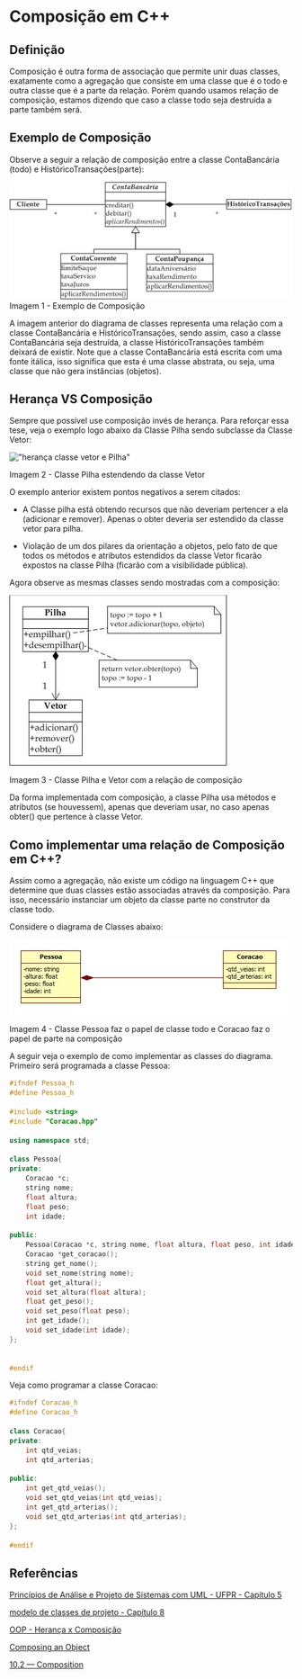 # Composição em C++

## Definição

Composição é outra forma de associação que permite unir duas classes, exatamente como a agregação que consiste em uma classe que é o todo e outra classe que é a parte da relação. Porém quando usamos relação de composição, estamos dizendo que caso a classe todo seja destruída a parte também será.

## Exemplo de Composição

Observe a seguir a relação de composição entre a classe ContaBancária (todo) e HistóricoTransações(parte):

![composição](Imagens\composicao.png)
Imagem 1 - Exemplo de Composição

A imagem anterior do diagrama de classes representa uma relação com a classe ContaBancária e HistóricoTransações, sendo assim, caso a classe ContaBancária seja destruída, a classe HistóricoTransações também deixará de existir.
Note que a classe ContaBancária está escrita com uma fonte itálica, isso significa que esta é uma classe abstrata, ou seja, uma classe que não gera instâncias (objetos).

 ## Herança VS Composição

 Sempre que possível use composição invés de herança. Para reforçar essa tese, veja o exemplo logo abaixo da Classe Pilha sendo subclasse da Classe Vetor:

 !["herança classe vetor e Pilha"](Imagens\herança.png)

 Imagem 2 - Classe Pilha estendendo da classe Vetor

 O exemplo anterior existem pontos negativos a serem citados:

 * A Classe pilha está obtendo recursos que não deveriam pertencer a ela (adicionar e remover). Apenas o obter deveria ser estendido da classe vetor para pilha.

 * Violação de um dos pilares da orientação a objetos, pelo fato de   que todos os métodos e atributos estendidos da classe Vetor ficarão expostos na classe Pilha (ficarão com a visibilidade pública).


 Agora observe as mesmas classes sendo mostradas com a composição:

 !["composição"](Imagens\composicao2.png)

 Imagem 3 - Classe Pilha e Vetor com a relação de composição

 Da forma implementada com composição, a classe Pilha usa métodos e atributos (se houvessem), apenas que deveriam usar, no caso apenas obter() que pertence à classe Vetor.

 ## Como implementar uma relação de Composição em C++?

 Assim como a agregação, não existe um código na linguagem C++ que determine que duas classes estão associadas através da composição.
Para isso, necessário instanciar um objeto da classe parte no construtor da classe todo.

Considere o diagrama de Classes abaixo:

!["Composição C++"](Imagens\Composicao3.jpg)

Imagem 4 - Classe Pessoa faz o papel de classe todo e Coracao faz o papel de parte na composição

A seguir veja o exemplo de como implementar as classes do diagrama. Primeiro será programada a classe Pessoa:

```CPP
#ifndef Pessoa_h
#define Pessoa_h

#include <string>
#include "Coracao.hpp"

using namespace std;

class Pessoa{
private:
	Coracao *c;
	string nome;
	float altura;
	float peso;
	int idade;

public:
	Pessoa(Coracao *c, string nome, float altura, float peso, int idade);
	Coracao *get_coracao();
	string get_nome();
	void set_nome(string nome);
	float get_altura();
	void set_altura(float altura);
	float get_peso();
	void set_peso(float peso);
	int get_idade();
	void set_idade(int idade);
};


#endif
```

Veja como programar a classe Coracao:

```CPP
#ifndef Coracao_h
#define Coracao_h

class Coracao{
private:
	int qtd_veias;
	int qtd_arterias;

public:
	int get_qtd_veias();
	void set_qtd_veias(int qtd_veias);
	int get_qtd_arterias();
	void set_qtd_arterias(int qtd_arterias);
};

#endif
```

## Referências

[Princípios de Análise e Projeto de Sistemas com UML - UFPR - Capítulo 5](www.inf.ufpr.br/silvia/ESNovo/UML/material/Diagrama_classe_Livro.pdf)

[modelo de classes de projeto - Capítulo 8](https://sistemas.riopomba.ifsudestemg.edu.br/dcc/materiais/49664274_Aula%2006%20-%20Daves%20Diagrama%20de%20Classes%20de%20Projeto.pdf)

[OOP - Herança x Composição](http://www.macoratti.net/11/05/oop_cph1.htm)

[Composing an Object](http://www.functionx.com/cpp/Lesson27.htm)

[10.2 — Composition](http://www.learncpp.com/cpp-tutorial/102-composition/)
